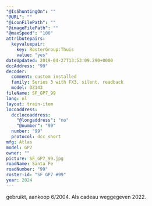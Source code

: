 ```yaml
---
"@IsShuntingOn": ""
"@URL": ""
"@iconFilePath": ""
"@imageFilePath": ""
"@maxSpeed": "100"
attributepairs:
  keyvaluepair:
    key: RosterGroup:Thuis
    value: "yes"
dateUpdated: 2019-04-27T13:53:09.290+0000
dccAddress: "99"
decoder:
  comment: custom installed
  family: Series 3 with FX3, silent, readback
  model: DZ143
fileName: SF_GP7_99
lang: nl
layout: train-item
locoaddress:
  dcclocoaddress:
    "@longaddress": "no"
    "@number": "99"
  number: "99"
  protocol: dcc_short
mfg: Atlas
model: GP7
owner: ""
picture: SF_GP7_99.jpg
roadName: Santa Fe
roadNumber: "99"
roster-id: "SF GP7 #99"
year: 2024
---
```


gebruikt, aankoop 6/2004. Als cadeau weggegeven 2022.
